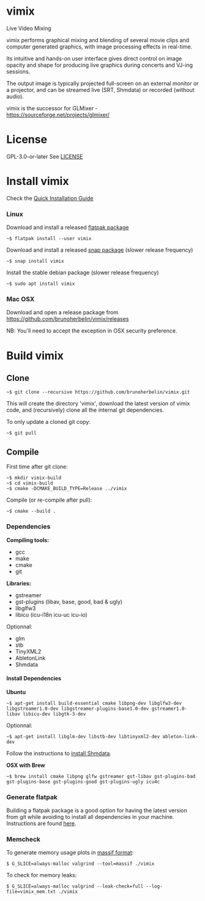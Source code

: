# vimix
Live Video Mixing

vimix performs graphical mixing and blending of several movie clips and
computer generated graphics, with image processing effects in real-time.

Its intuitive and hands-on user interface gives direct control on image opacity and
shape for producing live graphics during concerts and VJ-ing sessions.

The output image is typically projected full-screen on an external
monitor or a projector, and can be streamed live (SRT, Shmdata) or recorded (without audio).

vimix is the successor for GLMixer - https://sourceforge.net/projects/glmixer/

# License

GPL-3.0-or-later
See [LICENSE](https://github.com/brunoherbelin/vimix/blob/master/LICENSE)

# Install vimix

Check the [Quick Installation Guide](https://github.com/brunoherbelin/vimix/wiki/Quick-Installation-Guide)

### Linux

Download and install a released [flatpak package](https://flathub.org/apps/details/io.github.brunoherbelin.Vimix)

    ~$ flatpak install --user vimix
    
Download and install a released [snap package](https://snapcraft.io/vimix)  (slower release frequency)

    ~$ snap install vimix
    
Install the stable debian package (slower release frequency)

    ~$ sudo apt install vimix

### Mac OSX

Download and open a release package from https://github.com/brunoherbelin/vimix/releases

NB: You'll need to accept the exception in OSX security preference.

# Build vimix

## Clone

    ~$ git clone --recursive https://github.com/brunoherbelin/vimix.git

This will create the directory 'vimix', download the latest version of vimix code,
and (recursively) clone all the internal git dependencies.

To only update a cloned git copy:

    ~$ git pull

## Compile

First time after git clone:

    ~$ mkdir vimix-build
    ~$ cd vimix-build
    ~$ cmake -DCMAKE_BUILD_TYPE=Release ../vimix
    
Compile (or re-compile after pull):
    
    ~$ cmake --build .

### Dependencies

**Compiling tools:**

- gcc
- make
- cmake
- git

**Libraries:**

- gstreamer
- gst-plugins (libav, base, good, bad & ugly)
- libglfw3
- libicu (icu-i18n icu-uc icu-io)

Optionnal:

- glm
- stb
- TinyXML2
- AbletonLink
- Shmdata

#### Install Dependencies

**Ubuntu**

    ~$ apt-get install build-essential cmake libpng-dev libglfw3-dev libgstreamer1.0-dev libgstreamer-plugins-base1.0-dev gstreamer1.0-libav libicu-dev libgtk-3-dev 

Optionnal:

    ~$ apt-get install libglm-dev libstb-dev libtinyxml2-dev ableton-link-dev 
    

Follow the instructions to [install Shmdata](https://gitlab.com/sat-mtl/tools/shmdata).

**OSX with Brew**

    ~$ brew install cmake libpng glfw gstreamer gst-libav gst-plugins-bad gst-plugins-base gst-plugins-good gst-plugins-ugly icu4c

### Generate flatpak
    
Building a flatpak package is a good option for having the latest version from git while avoiding to install all dependencies in your machine. Instructions are found [here](https://github.com/brunoherbelin/vimix/tree/master/flatpak).
    
### Memcheck

To generate memory usage plots in [massif format](https://valgrind.org/docs/manual/ms-manual.html):

    $ G_SLICE=always-malloc valgrind --tool=massif ./vimix
    
To check for memory leaks:
    
    $ G_SLICE=always-malloc valgrind --leak-check=full --log-file=vimix_mem.txt ./vimix
